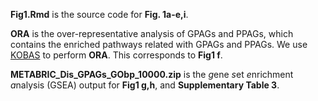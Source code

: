 **Fig1.Rmd** is the source code for **Fig. 1a-e,i**.

**ORA** is the over-representative analysis of GPAGs and PPAGs, which contains the enriched pathways related with GPAGs and PPAGs. We use [KOBAS](http://kobas.cbi.pku.edu.cn/) to perform **ORA**. This corresponds to **Fig1 f**.

**METABRIC_Dis_GPAGs_GObp_10000.zip** is the *g*ene *s*et *e*nrichment *a*nalysis (GSEA) output for **Fig1 g,h**, and **Supplementary Table 3**.

